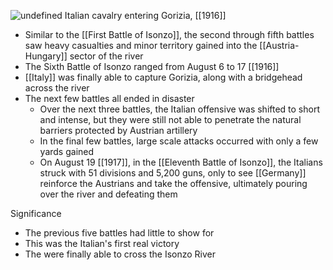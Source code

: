 
![undefined](https://upload.wikimedia.org/wikipedia/commons/thumb/c/c0/WWI_-_Sixth_Battle_of_the_Isonzo_-_9th_August_1916_Italian_cavalry_enters_Gorizia.jpg/1920px-WWI_-_Sixth_Battle_of_the_Isonzo_-_9th_August_1916_Italian_cavalry_enters_Gorizia.jpg)
Italian cavalry entering Gorizia, [[1916]]

- Similar to the [[First Battle of Isonzo]], the second through fifth battles saw heavy casualties and minor territory gained into the [[Austria-Hungary]] sector of the river
- The Sixth Battle of Isonzo ranged from August 6 to 17 [[1916]]
- [[Italy]] was finally able to capture Gorizia, along with a bridgehead across the river
- The next few battles all ended in disaster
	- Over the next three battles, the Italian offensive was shifted to short and intense, but they were still not able to penetrate the natural barriers protected by Austrian artillery
	- In the final few battles, large scale attacks occurred with only a few yards gained
	- On August 19 [[1917]], in the [[Eleventh Battle of Isonzo]], the Italians struck with 51 divisions and 5,200 guns, only to see [[Germany]] reinforce the Austrians and take the offensive, ultimately pouring over the river and defeating them

Significance
- The previous five battles had little to show for
- This was the Italian's first real victory
- The were finally able to cross the Isonzo River